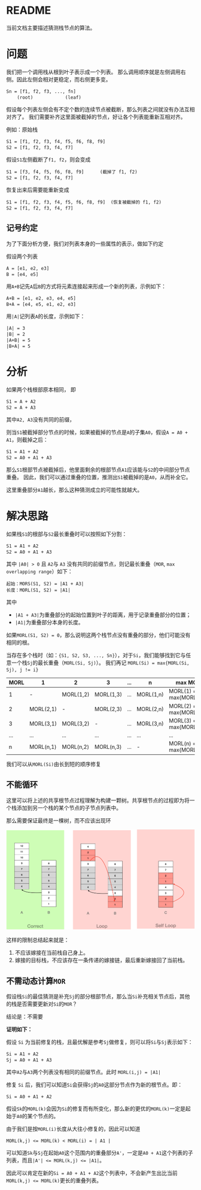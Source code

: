 # README

当前文档主要描述猜测栈节点的算法。

# 问题

我们把一个调用栈从根到叶子表示成一个列表。 那么调用顺序就是左侧调用右侧。因此左侧会相对更稳定，而右侧更多变。

```
Sn = [f1, f2, f3, ..., fn]
    (root)            (leaf)
```

假设每个列表左侧会有不定个数的连续节点被截断，那么列表之间就没有办法互相对齐了。 我们需要补齐这里面被截掉的节点，好让各个列表能重新互相对齐。

例如：原始栈

```
S1 = [f1, f2, f3, f4, f5, f6, f8, f9]
S2 = [f1, f2, f3, f4, f7]
```

假设`S1`左侧截断了`f1, f2`，则会变成

```
S1 = [f3, f4, f5, f6, f8, f9]      (截掉了 f1, f2)
S2 = [f1, f2, f3, f4, f7]
```

恢复出来后需要能重新变成

```
S1 = [f1, f2, f3, f4, f5, f6, f8, f9]  (恢复被截掉的 f1, f2)
S2 = [f1, f2, f3, f4, f7]
```

## 记号约定

为了下面分析方便，我们对列表本身的一些属性的表示，做如下约定

假设两个列表

```
A = [e1, e2, e3]
B = [e4, e5]
```

用`A+B`记先`A`后`B`的方式将元素连接起来形成一个新的列表，示例如下：

```
A+B = [e1, e2, e3, e4, e5]
B+A = [e4, e5, e1, e2, e3]
```

用`|A|`记列表`A`的长度，示例如下：

```
|A| = 3
|B| = 2
|A+B| = 5
|B+A| = 5
```

# 分析

如果两个栈根部原本相同， 即

```
S1 = A + A2
S2 = A + A3
```

其中`A2, A3`没有共同的前缀，

则当`S1`被截掉部分节点的时候，如果被截掉的节点是`A`的子集`A0`，假设`A = A0 + A1`，则截掉之后：

```
S1 = A1 + A2
S2 = A0 + A1 + A3
```

那么`S1`根部节点被截掉后，他里面剩余的根部节点`A1`应该能与`S2`的中间部分节点重叠。 因此，我们可以通过重叠的位置，推测出`S1`被截掉的是`A0`，从而补全它。

这里重叠部分`A1`越长，那么这种猜测成立的可能性就越大。

# 解决思路

如果栈`S1`的根部与`S2`最长重叠时可以按照如下分割：

```
S1 = A1 + A2
S2 = A0 + A1 + A3
```

其中 `|A0| > 0` 且 `A2`与 `A3` 没有共同的前缀节点，则记最长重叠（`MOR`, `max overlapping range`）如下：

```
起始：MORS(S1, S2) = |A1 + A3| 
长度：MORL(S1, S2) = |A1| 
```

其中

* `|A1 + A3|`为重叠部分的起始位置到叶子的距离，用于记录重叠部分的位置；
* `|A1|`为重叠部分本身的长度。

如果`MORL(S1, S2) = 0`，那么说明这两个栈节点没有重叠的部分，他们可能没有相同的根。

当存在多个栈时（如：`{S1, S2, S3, ..., Sn}`），对于`Si`，我们能够找到它与任意一个栈`Sj`的最长重叠（`MORL(Si, Sj)`）。
我们再记 `MORL(Si) = max{MORL(Si, Sj), j != i}`

| MORL | 1         | 2         | 3         | ... | n         | max MORL                 |
|------|-----------|-----------|-----------|-----|-----------|--------------------------|
| 1    | -         | MORL(1,2) | MORL(1,3) | ... | MORL(1,n) | MORL(1) = max{MORL(1,k)} |
| 2    | MORL(2,1) | -         | MORL(2,3) | ... | MORL(2,n) | MORL(2) = max{MORL(2,k)} |
| 3    | MORL(3,1) | MORL(3,2) | -         | ... | MORL(3,n) | MORL(3) = max{MORL(3,k)} |
| ...  | ...       | ...       | ...       | ... | ...       | ...                      |
| n    | MORL(n,1) | MORL(n,2) | MORL(n,3) | ... | -         | MORL(n) = max{MORL(n,k)} |

我们可以从`MORL(Si)`由长到短的顺序修复

## 不能循环

这里可以将上述的共享根节点过程理解为构建一颗树。共享根节点的过程即为将一个栈添加到另一个栈的某个节点的子节点列表中。

那么需要保证最终是一棵树，而不应该出现环

![loop.png](../doc/loop.png)

这样的限制总结起来就是：

1. 不应该嫁接在当前栈自己身上。
2. 嫁接的目标栈，不应该存在一条传递的嫁接链，最后重新嫁接回了当前栈。

## 不需动态计算`MOR`

假设栈`Si`的最佳猜测是补充`Sj`的部分根部节点，那么当`Si`补充相关节点后，其他的栈是否需要更新对`Si`的`MOR`？

结论是：不需要

**证明如下：**

假设 `Si` 为当前修复的栈，且最优解是参考`Sj`做修复，则可以将`Si`与`Sj`表示如下：

```
Si = A1 + A2
Sj = A0 + A1 + A3
```

其中`A2`与`A3`两个列表没有相同的前缀节点。此时 `MORL(i,j) = |A1|`

修复 `Si` 后，我们可以知道`Si`会获得`Sj`的`A0`这部分节点作为新的根节点。即：

```
Si = A0 + A1 + A2
```

假设`Sk`的`MORL(k)`会因为`Si`的修复而有所变化，那么新的更优的`MORL(k)`一定是起始于`A0`的某个节点的。

由于我们是按`MORL(i)`长度从大往小修复的，因此可以知道

```
MORL(k,j) <= MORL(k) < MORL(i) = | A1 |
```

可以知道`Sk`与`Sj`在起始`A0`这个范围内的重叠部分`A'`，一定是`A0 + A1`这个列表的子列表，而且`|A'| <= MORL(k,j) <= |A1|`。

因此可以肯定在新的`Si = A0 + A1 + A2`这个列表中，不会新产生出比当前`MORL(k,j) <= MORL(k)`更长的重叠列表。
